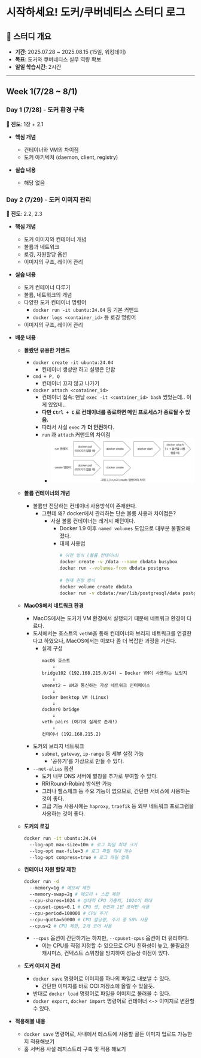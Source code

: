 # 시작하세요! 도커/쿠버네티스 스터디 로그

## 📅 스터디 개요
- **기간**: 2025.07.28 ~ 2025.08.15 (15일, 워킹데이)
- **목표**: 도커와 쿠버네티스 실무 역량 확보
- **일일 학습시간**: 2시간

---

## Week 1(7/28 ~ 8/1)

### Day 1 (7/28) - 도커 환경 구축
**📖 진도**: 1장 + 2.1
- **핵심 개념**
  - 컨테이너와 VM의 차이점
  - 도커 아키텍처 (daemon, client, registry)
  
- **실습 내용**
  - 해당 없음

### Day 2 (7/29) - 도커 이미지 관리
**📖 진도**: 2.2, 2.3
- **핵심 개념**
  - 도커 이미지와 컨테이너 개념
  - 볼륨과 네트워크
  - 로깅, 자원할당 옵션
  - 이미지의 구조, 레이어 관리
  
- **실습 내용**
  - 도커 컨테이너 다루기
  - 볼륨, 네트워크의 개념
  - 다양한 도커 컨테이너 명령어
    - `docker run -it ubuntu:24.04` 등 기본 커맨드
    - `docker logs <container_id>` 등 로깅 명령어
  - 이미지의 구조, 레이어 관리

- **배운 내용**
  - **몰랐던 유용한 커맨드**
    - `docker create -it ubuntu:24.04`
      - 컨테이너 생성만 하고 실행은 안함
    - `cmd + P, Q`
      - 컨테이너 끄지 않고 나가기
    - `docker attach <container_id>`
      - 컨테이너 접속: 맨날 `exec -it <container_id> bash` 썼었는데.. 이게 있었네..
      - **다만 `Ctrl + C` 로 컨테이너를 종료하면 메인 프로세스가 종료될 수 있음.**
      - 따라서 사실 `exec` 가 **더 안전**하다.
      - `run` 과 `attach` 커맨드의 차이점
        - <img src="./images/day2/run-vs-attach.png" width="500">
  - **볼륨 컨테이너의 개념**
    - 볼륨만 전담하는 컨테이너 사용방식이 존재한다.
      - 그런데 왜? docker에서 관리하는 단순 볼륨 사용과 차이점은?
        - 사실 볼륨 컨테이너는 레거시 패턴이다.
          - Docker 1.9 이후 `named volumes` 도입으로 대부분 불필요해졌다.
          - 대체 사용법
              ```bash
              # 이전 방식 (볼륨 컨테이너)
              docker create -v /data --name dbdata busybox
              docker run --volumes-from dbdata postgres

              # 현재 권장 방식
              docker volume create dbdata
              docker run -v dbdata:/var/lib/postgresql/data postgres
              ```

  - **MacOS에서 네트워크 환경**
    - MacOS에서는 도커가 VM 환경에서 실행되기 때문에 네트워크 환경이 다르다.
    - 도서에서는 호스트의 `veth0`을 통해 컨테이너와 브리지 네트워크를 연결한다고 하였으나, MacOS에서는 이보다 좀 더 복잡한 과정을 거친다.
      - 실제 구성
        ```
        macOS 호스트
            ↓
        bridge102 (192.168.215.0/24) ← Docker VM이 사용하는 브릿지
            ↓
        vmenet2 ← VM과 통신하는 가상 네트워크 인터페이스
            ↓
        Docker Desktop VM (Linux)
            ↓
        docker0 bridge
            ↓
        veth pairs (여기에 실제로 존재!)
            ↓
        컨테이너 (192.168.215.2)
        ```
    - 도커의 브리지 네트워크
      - `subnet`, `gateway`, `ip-range` 등 세부 설정 가능
        - '공유기'를 가상으로 만들 수 있다.
    - `--net-alias` 옵션
      - 도커 내부 DNS 서버에 별칭을 추가로 부여할 수 있다.
      - RR(Round-Robin) 방식만 가능
      - 그러나 헬스체크 등 주요 기능이 없으므로, 간단한 서비스에 사용하는 것이 좋다.
      - 고급 기능 사용시에는 `haproxy`, `traefik` 등 외부 네트워크 프로그램을 사용하는 것이 좋다.
  - **도커의 로깅**
    ```bash
    docker run -it ubuntu:24.04
      --log-opt max-size=10m # 로그 파일 최대 크기
      --log-opt max-file=3 # 로그 파일 최대 개수
      --log-opt compress=true # 로그 파일 압축
    ```

  - **컨테이너 자원 할당 제한**
    ```bash
    docker run -d
      --memory=1g # 메모리 제한
      --memory-swap=2g # 메모리 + 스왑 제한
      --cpu-shares=1024 # 상대적 CPU 가중치, 1024이 최대
      --cpuset-cpus=0,1 # CPU 셋, 0번과 1번 코어만 사용
      --cpu-period=100000 # CPU 주기
      --cpu-quota=50000 # CPU 할당량, 주기 중 50% 사용
      --cpus=2 # CPU 제한, 2개 코어 사용
    ```
      - `--cpus` 옵션이 간단하기는 하지만, `--cpuset-cpus` 옵션이 더 유리하다.
        - 이는 CPU를 직접 지정할 수 있으므로 CPU 친화성이 높고, 불필요한 캐시미스, 컨텍스트 스위칭을 방지하여 성능상 이점이 있다.

  - **도커 이미지 관리**
    - `docker save` 명령어로 이미지를 하나의 파일로 내보낼 수 있다.
      - 간단한 이미지를 바로 OCI 저장소에 올릴 수 있을듯.
    - 반대로 `docker load` 명령어로 파일을 이미지로 불러올 수 있다.
    - `docker export`, `docker import` 명령어로 컨테이너 <-> 이미지로 변환할 수 있다.

- **적용해볼 내용**
  - `docker save` 명령어로, 사내에서 테스트에 사용할 골든 이미지 업로드 가능한지 적용해보기
  - 홈 서버용 사설 레지스트리 구축 및 적용 해보기
